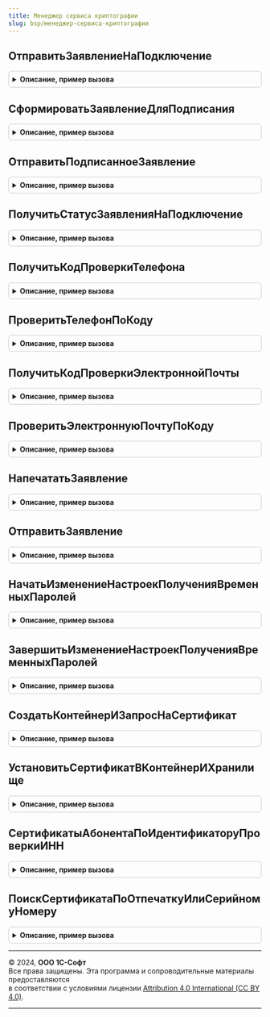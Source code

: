 ```yaml
---
title: Менеджер сервиса криптографии
slug: bsp/менеджер-сервиса-криптографии
---
```



## ОтправитьЗаявлениеНаПодключение
<details style="margin: 1em 0; padding: 0.5em; border: 1px solid #ccc; border-radius: 6px;">

<summary style="font-weight: bold; cursor: pointer;">Описание, пример вызова</summary>

```bsl

// Отправить заявление на подключение
//
// Параметры:
//  Заявление - Структура - заявление.
//
// Возвращаемое значение:
//  Структура - результат:
//  * Выполнено - Булево
//  * КодОшибки - Строка
//  * ОписаниеОшибки - Строка
//
Функция ОтправитьЗаявлениеНаПодключение(Заявление) Экспорт
```

Пример вызова
```bsl
Результат = МенеджерСервисаКриптографии.ОтправитьЗаявлениеНаПодключение(Заявление) 
```
</details>

## СформироватьЗаявлениеДляПодписания
<details style="margin: 1em 0; padding: 0.5em; border: 1px solid #ccc; border-radius: 6px;">

<summary style="font-weight: bold; cursor: pointer;">Описание, пример вызова</summary>

```bsl

// Сформировать заявление для подписания
//
// Параметры:
//  Заявление - Структура - заявление.
//
// Возвращаемое значение:
//  Структура - результат:
//  * Выполнено - Булево
//  * КодОшибки - Строка
//  * ОписаниеОшибки - Строка
//
Функция СформироватьЗаявлениеДляПодписания(Заявление) Экспорт
```

Пример вызова
```bsl
Результат = МенеджерСервисаКриптографии.СформироватьЗаявлениеДляПодписания(Заявление) 
```
</details>

## ОтправитьПодписанноеЗаявление
<details style="margin: 1em 0; padding: 0.5em; border: 1px solid #ccc; border-radius: 6px;">

<summary style="font-weight: bold; cursor: pointer;">Описание, пример вызова</summary>

```bsl

// Отправить подписанное заявление
//
// Параметры:
//  Заявление - Структура - заявление.
//
// Возвращаемое значение:
//  Структура - результат:
//  * Выполнено - Булево
//  * КодОшибки - Строка
//  * ОписаниеОшибки - Строка
//
Функция ОтправитьПодписанноеЗаявление(Заявление) Экспорт
```

Пример вызова
```bsl
Результат = МенеджерСервисаКриптографии.ОтправитьПодписанноеЗаявление(Заявление) 
```
</details>

## ПолучитьСтатусЗаявленияНаПодключение
<details style="margin: 1em 0; padding: 0.5em; border: 1px solid #ccc; border-radius: 6px;">

<summary style="font-weight: bold; cursor: pointer;">Описание, пример вызова</summary>

```bsl

// Функция - Получить статус заявления на подключение
//
// Параметры:
//  ИдентификаторЗаявления - Строка - идентификатор заявления.
//
// Возвращаемое значение:
//  Структура - результат:
//  * Выполнено - Булево
//  * КодОшибки - Строка
//  * ОписаниеОшибки - Строка
///
Функция ПолучитьСтатусЗаявленияНаПодключение(ИдентификаторЗаявления) Экспорт
```

Пример вызова
```bsl
Результат = МенеджерСервисаКриптографии.ПолучитьСтатусЗаявленияНаПодключение(ИдентификаторЗаявления) 
```
</details>

## ПолучитьКодПроверкиТелефона
<details style="margin: 1em 0; padding: 0.5em; border: 1px solid #ccc; border-radius: 6px;">

<summary style="font-weight: bold; cursor: pointer;">Описание, пример вызова</summary>

```bsl

// Получить код проверки телефона
//
// Параметры:
//  Телефон - Строка - телефон,
//  Идентификатор - Строка - идентификатор.
//
// Возвращаемое значение:
//  Структура - результат, поля:
// 	 * Идентификатор - Строка -
// 	 * НомерКода - Число -
// 	 * ВремяДействияКода - Число -
// 	 * ЗадержкаПередПовторнойОтправкой - Число -
Функция ПолучитьКодПроверкиТелефона(Телефон, Идентификатор = "") Экспорт
```

Пример вызова
```bsl
Результат = МенеджерСервисаКриптографии.ПолучитьКодПроверкиТелефона(Телефон, Идентификатор);
```
</details>

## ПроверитьТелефонПоКоду
<details style="margin: 1em 0; padding: 0.5em; border: 1px solid #ccc; border-radius: 6px;">

<summary style="font-weight: bold; cursor: pointer;">Описание, пример вызова</summary>

```bsl

// Проверить телефон по коду
//
// Параметры:
//  Идентификатор - Строка - идентификатор,
//  Код - Строка - код.
//
// Возвращаемое значение:
//  Структура - результат:
//  * Выполнено - Булево
//  * КодОшибки - Число
//  * ОписаниеОшибки - Строка
///
Функция ПроверитьТелефонПоКоду(Идентификатор, Код) Экспорт
```

Пример вызова
```bsl
Результат = МенеджерСервисаКриптографии.ПроверитьТелефонПоКоду(Идентификатор, Код) 
```
</details>

## ПолучитьКодПроверкиЭлектроннойПочты
<details style="margin: 1em 0; padding: 0.5em; border: 1px solid #ccc; border-radius: 6px;">

<summary style="font-weight: bold; cursor: pointer;">Описание, пример вызова</summary>

```bsl

// Получить код проверки электронной почты
//
// Параметры:
//  ЭлектроннаяПочта - Строка - электронная почта,
//  Идентификатор - Строка - идентификатор.
//
// Возвращаемое значение:
//  Структура - результат:
//   * Идентификатор - Строка -
//	 * НомерКода - Число -
//	 * ВремяДействияКода - Число -
//	 * ЗадержкаПередПовторнойОтправкой - Число -
Функция ПолучитьКодПроверкиЭлектроннойПочты(ЭлектроннаяПочта, Идентификатор = "") Экспорт
```

Пример вызова
```bsl
Результат = МенеджерСервисаКриптографии.ПолучитьКодПроверкиЭлектроннойПочты(ЭлектроннаяПочта, Идентификатор);
```
</details>

## ПроверитьЭлектроннуюПочтуПоКоду
<details style="margin: 1em 0; padding: 0.5em; border: 1px solid #ccc; border-radius: 6px;">

<summary style="font-weight: bold; cursor: pointer;">Описание, пример вызова</summary>

```bsl

// Проверить электронную почту по коду
//
// Параметры:
//  Идентификатор - Строка - идентификатор,
//  Код - Строка - код.
//
// Возвращаемое значение:
//  Структура - результат:
//  * Выполнено - Булево
//  * КодОшибки - Число
//  * ОписаниеОшибки - Строка
///
Функция ПроверитьЭлектроннуюПочтуПоКоду(Идентификатор, Код) Экспорт
```

Пример вызова
```bsl
Результат = МенеджерСервисаКриптографии.ПроверитьЭлектроннуюПочтуПоКоду(Идентификатор, Код) 
```
</details>

## НапечататьЗаявление
<details style="margin: 1em 0; padding: 0.5em; border: 1px solid #ccc; border-radius: 6px;">

<summary style="font-weight: bold; cursor: pointer;">Описание, пример вызова</summary>

```bsl

// Напечатать заявление
//
// Параметры:
//  ИдентификаторЗаявления - Строка - идентификатор заявления,
//  ИдентификаторПроверки - Строка - идентификатор проверки,
//  ИдентификаторСертификата - Строка - идентификатор сертификата.
//
// Возвращаемое значение:
//  Структура - результат:
//  * Выполнено - Булево
//  * КодОшибки - Число
//  * ОписаниеОшибки - Строка
//
Функция НапечататьЗаявление(ИдентификаторЗаявления, ИдентификаторПроверки, ИдентификаторСертификата) Экспорт
```

Пример вызова
```bsl
Результат = МенеджерСервисаКриптографии.НапечататьЗаявление(ИдентификаторЗаявления, ИдентификаторПроверки, ИдентификаторСертификата) 
```
</details>

## ОтправитьЗаявление
<details style="margin: 1em 0; padding: 0.5em; border: 1px solid #ccc; border-radius: 6px;">

<summary style="font-weight: bold; cursor: pointer;">Описание, пример вызова</summary>

```bsl

// Отправить заявление
//
// Параметры:
//  ИдентификаторЗаявления - Строка - идентификатор заявления,
//  ФайлЗаявления - Строка - файл заявления.
//
// Возвращаемое значение:
//  Структура - результат:
//  * Выполнено - Булево
//  * КодОшибки - Число
//  * ОписаниеОшибки - Строка
//
Функция ОтправитьЗаявление(ИдентификаторЗаявления, ФайлЗаявления) Экспорт
```

Пример вызова
```bsl
Результат = МенеджерСервисаКриптографии.ОтправитьЗаявление(ИдентификаторЗаявления, ФайлЗаявления) 
```
</details>

## НачатьИзменениеНастроекПолученияВременныхПаролей
<details style="margin: 1em 0; padding: 0.5em; border: 1px solid #ccc; border-radius: 6px;">

<summary style="font-weight: bold; cursor: pointer;">Описание, пример вызова</summary>

```bsl

// Начать изменение настроек получения временных паролей
//
// Параметры:
//  ИдентификаторСертификата - Строка - идентификатор сертификата,
//  Телефон - Строка - телефон,
//  ЭлектроннаяПочта - Строка - электронная почта,
//  Идентификатор - Строка - идентификатор.
//
// Возвращаемое значение:
//  Структура - результат, поля:
// 	 * Идентификатор - Строка -
// 	 * ВремяДействияКода - Число -
// 	 * ЗадержкаПередПовторнойОтправкой - Число -
Функция НачатьИзменениеНастроекПолученияВременныхПаролей(ИдентификаторСертификата, Телефон, ЭлектроннаяПочта, Идентификатор = "") Экспорт
```

Пример вызова
```bsl
Результат = МенеджерСервисаКриптографии.НачатьИзменениеНастроекПолученияВременныхПаролей(ИдентификаторСертификата, Телефон, ЭлектроннаяПочта, Идентификатор);
```
</details>

## ЗавершитьИзменениеНастроекПолученияВременныхПаролей
<details style="margin: 1em 0; padding: 0.5em; border: 1px solid #ccc; border-radius: 6px;">

<summary style="font-weight: bold; cursor: pointer;">Описание, пример вызова</summary>

```bsl

// Завершить изменение настроек получения временных паролей
//
// Параметры:
//  Идентификатор - Строка - идентификатор,
//  Код - Строка - код.
//
// Возвращаемое значение:
//  Структура - результат:
//  * Выполнено - Булево
//  * КодОшибки - Число
//  * ОписаниеОшибки - Строка
//
Функция ЗавершитьИзменениеНастроекПолученияВременныхПаролей(Идентификатор, Код) Экспорт
```

Пример вызова
```bsl
Результат = МенеджерСервисаКриптографии.ЗавершитьИзменениеНастроекПолученияВременныхПаролей(Идентификатор, Код) 
```
</details>

## СоздатьКонтейнерИЗапросНаСертификат
<details style="margin: 1em 0; padding: 0.5em; border: 1px solid #ccc; border-radius: 6px;">

<summary style="font-weight: bold; cursor: pointer;">Описание, пример вызова</summary>

```bsl

// Создает контейнер закрытого ключа и запроса на сертификат
//
// Параметры:
//	ПараметрыЗаявления - Структура - Содержит поля для формирования заявления на сертификат:
// 	 * ИдентификаторЗаявления   - Строка - идентификатор поиска запроса на сертификат.
//	 * СодержаниеЗапроса 		- Строка - содержит поля OID.
//	 * НомерТелефона			- Строка - содержит идентификатор подтвержденного телефона
//	 * ЭлектроннаяПочта			- Строка - содержит идентификатор подтвердденной эл. почты
//	 * НотариусАдвокатГлаваКФХ	- Булево -
//	 * ИдентификаторАбонента	- Строка - идентификатор.
//	АдресРезультата - Строка - адрес временного хранилища куда выкладывается результат функции Структура.
//
Процедура СоздатьКонтейнерИЗапросНаСертификат(ПараметрыЗаявления, АдресРезультата) Экспорт
```

Пример вызова
```bsl
МенеджерСервисаКриптографии.СоздатьКонтейнерИЗапросНаСертификат(ПараметрыЗаявления, АдресРезультата) 
```
</details>

## УстановитьСертификатВКонтейнерИХранилище
<details style="margin: 1em 0; padding: 0.5em; border: 1px solid #ccc; border-radius: 6px;">

<summary style="font-weight: bold; cursor: pointer;">Описание, пример вызова</summary>

```bsl

// Привязывает сертификат к закрытому ключу в облачном хранилище
//
// Параметры:
//  ПараметрыЗаявления - Структура - Содержит поля для формирования заявления на сертификат:
//   * ИдентификаторЗаявления   - Строка - идентификатор поиска запроса на сертификат
//   * ДанныеСертификата - ДвоичныеДанные - содержит данные сертификата в кодировке PEM.
//
//  АдресРезультата - Строка - адрес временного хранилища куда выкладывается результат функции Структура.
//
Процедура УстановитьСертификатВКонтейнерИХранилище(ПараметрыЗаявления, АдресРезультата) Экспорт
```

Пример вызова
```bsl
МенеджерСервисаКриптографии.УстановитьСертификатВКонтейнерИХранилище(ПараметрыЗаявления, АдресРезультата) 
```
</details>

## СертификатыАбонентаПоИдентификаторуПроверкиИНН
<details style="margin: 1em 0; padding: 0.5em; border: 1px solid #ccc; border-radius: 6px;">

<summary style="font-weight: bold; cursor: pointer;">Описание, пример вызова</summary>

```bsl

// Сертификаты абонента по идентификатору проверки ИНН
//
// Параметры:
//  ИНН - Строка
//  Идентификатор - Строка
//  ТолькоДействующие - Булево - Только действующие
//
// Возвращаемое значение:
//  Структура - Сертификаты абонента по идентификатору проверки ИНН:
// * Сертификаты - Массив Из Структура:
// 	  ** ID - Строка
// или, если ошибка
// * ОписаниеОшибки - Строка
// * КодОшибки - Строка
// * Выполнено - Булево
Функция СертификатыАбонентаПоИдентификаторуПроверкиИНН(ИНН, Идентификатор, ТолькоДействующие = Истина) Экспорт
```

Пример вызова
```bsl
Результат = МенеджерСервисаКриптографии.СертификатыАбонентаПоИдентификаторуПроверкиИНН(ИНН, Идентификатор, ТолькоДействующие);
```
</details>

## ПоискСертификатаПоОтпечаткуИлиСерийномуНомеру
<details style="margin: 1em 0; padding: 0.5em; border: 1px solid #ccc; border-radius: 6px;">

<summary style="font-weight: bold; cursor: pointer;">Описание, пример вызова</summary>

```bsl

// Поиск сертификата по отпечатку или серийному номеру.
//
// Параметры:
//  Отпечаток - Строка
//  СерийныйНомер - Строка
//  Сокращенно - Булево
//
// Возвращаемое значение:
//  Структура :
// * Выполнено - Булево
// * КодОшибки - Строка
// * ОписаниеОшибки - Строка
Функция ПоискСертификатаПоОтпечаткуИлиСерийномуНомеру( Экспорт
```

Пример вызова
```bsl
Результат = МенеджерСервисаКриптографии.ПоискСертификатаПоОтпечаткуИлиСерийномуНомеру();
```
</details>

---

© 2024, **ООО 1С-Софт**  
Все права защищены. Эта программа и сопроводительные материалы предоставляются  
в соответствии с условиями лицензии [Attribution 4.0 International (CC BY 4.0)](https://creativecommons.org/licenses/by/4.0/legalcode).

---
